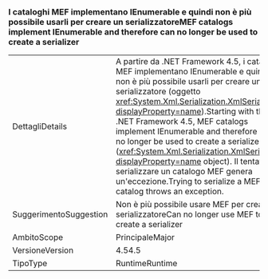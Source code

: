 ### <a name="mef-catalogs-implement-ienumerable-and-therefore-can-no-longer-be-used-to-create-a-serializer"></a><span data-ttu-id="88170-101">I cataloghi MEF implementano IEnumerable e quindi non è più possibile usarli per creare un serializzatore</span><span class="sxs-lookup"><span data-stu-id="88170-101">MEF catalogs implement IEnumerable and therefore can no longer be used to create a serializer</span></span>

|   |   |
|---|---|
|<span data-ttu-id="88170-102">Dettagli</span><span class="sxs-lookup"><span data-stu-id="88170-102">Details</span></span>|<span data-ttu-id="88170-103">A partire da .NET Framework 4.5, i cataloghi MEF implementano IEnumerable e quindi non è più possibile usarli per creare un serializzatore (oggetto <xref:System.Xml.Serialization.XmlSerializer?displayProperty=name>).</span><span class="sxs-lookup"><span data-stu-id="88170-103">Starting with the .NET Framework 4.5, MEF catalogs implement IEnumerable and therefore can no longer be used to create a serializer (<xref:System.Xml.Serialization.XmlSerializer?displayProperty=name> object).</span></span> <span data-ttu-id="88170-104">Il tentativo di serializzare un catalogo MEF genera un'eccezione.</span><span class="sxs-lookup"><span data-stu-id="88170-104">Trying to serialize a MEF catalog throws an exception.</span></span>|
|<span data-ttu-id="88170-105">Suggerimento</span><span class="sxs-lookup"><span data-stu-id="88170-105">Suggestion</span></span>|<span data-ttu-id="88170-106">Non è più possibile usare MEF per creare un serializzatore</span><span class="sxs-lookup"><span data-stu-id="88170-106">Can no longer use MEF to create a serializer</span></span>|
|<span data-ttu-id="88170-107">Ambito</span><span class="sxs-lookup"><span data-stu-id="88170-107">Scope</span></span>|<span data-ttu-id="88170-108">Principale</span><span class="sxs-lookup"><span data-stu-id="88170-108">Major</span></span>|
|<span data-ttu-id="88170-109">Versione</span><span class="sxs-lookup"><span data-stu-id="88170-109">Version</span></span>|<span data-ttu-id="88170-110">4.5</span><span class="sxs-lookup"><span data-stu-id="88170-110">4.5</span></span>|
|<span data-ttu-id="88170-111">Tipo</span><span class="sxs-lookup"><span data-stu-id="88170-111">Type</span></span>|<span data-ttu-id="88170-112">Runtime</span><span class="sxs-lookup"><span data-stu-id="88170-112">Runtime</span></span>|

